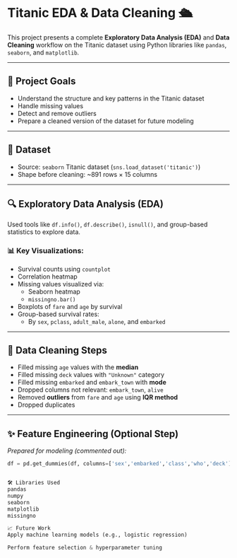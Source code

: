 
# Titanic EDA & Data Cleaning 🛳️

This project presents a complete **Exploratory Data Analysis (EDA)** and **Data Cleaning** workflow on the Titanic dataset using Python libraries like `pandas`, `seaborn`, and `matplotlib`.

---

## 📌 Project Goals

- Understand the structure and key patterns in the Titanic dataset
- Handle missing values
- Detect and remove outliers
- Prepare a cleaned version of the dataset for future modeling

---

## 🧪 Dataset

- Source: `seaborn` Titanic dataset (`sns.load_dataset('titanic')`)
- Shape before cleaning: ~891 rows × 15 columns

---

## 🔍 Exploratory Data Analysis (EDA)

Used tools like `df.info()`, `df.describe()`, `isnull()`, and group-based statistics to explore data.

### 📊 Key Visualizations:

- Survival counts using `countplot`
- Correlation heatmap
- Missing values visualized via:
  - Seaborn heatmap
  - `missingno.bar()`
- Boxplots of `fare` and `age` by survival
- Group-based survival rates:
  - By `sex`, `pclass`, `adult_male`, `alone`, and `embarked`

---

## 🧼 Data Cleaning Steps

- Filled missing `age` values with the **median**
- Filled missing `deck` values with `"Unknown"` category
- Filled missing `embarked` and `embark_town` with **mode**
- Dropped columns not relevant: `embark_town`, `alive`
- Removed **outliers** from `fare` and `age` using **IQR method**
- Dropped duplicates

---

## ✨ Feature Engineering (Optional Step)

*Prepared for modeling (commented out):*

```python
df = pd.get_dummies(df, columns=['sex','embarked','class','who','deck'], drop_first=True)


🛠️ Libraries Used
pandas
numpy
seaborn
matplotlib
missingno

📈 Future Work
Apply machine learning models (e.g., logistic regression)

Perform feature selection & hyperparameter tuning